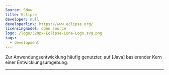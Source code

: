 ```yaml
---
Source: SNow
title: Eclipse
developer: null
developerlink: https://www.eclipse.org/
licensingmodel: open source
logo: /logo/320px-Eclipse-Luna-Logo.svg.png
tags:
  - development
---
```


Zur Anwendungsentwicklung häufig genutzter, auf [Java] basierender Kern einer Entwicklungsumgebung.

---
